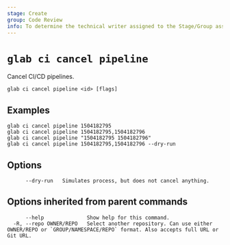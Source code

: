 ```yaml
---
stage: Create
group: Code Review
info: To determine the technical writer assigned to the Stage/Group associated with this page, see https://about.gitlab.com/handbook/product/ux/technical-writing/#assignments
---
```


<!--
This documentation is auto generated by a script.
Please do not edit this file directly. Run `make gen-docs` instead.
-->

# `glab ci cancel pipeline`

Cancel CI/CD pipelines.

```plaintext
glab ci cancel pipeline <id> [flags]
```

## Examples

```plaintext
glab ci cancel pipeline 1504182795
glab ci cancel pipeline 1504182795,1504182796
glab ci cancel pipeline "1504182795 1504182796"
glab ci cancel pipeline 1504182795,1504182796 --dry-run

```

## Options

```plaintext
      --dry-run   Simulates process, but does not cancel anything.
```

## Options inherited from parent commands

```plaintext
      --help              Show help for this command.
  -R, --repo OWNER/REPO   Select another repository. Can use either OWNER/REPO or `GROUP/NAMESPACE/REPO` format. Also accepts full URL or Git URL.
```
